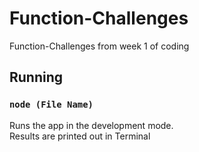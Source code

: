 # Function-Challenges

Function-Challenges from week 1 of coding

## Running

### `node (File Name)`

Runs the app in the development mode.<br>
Results are printed out in Terminal

